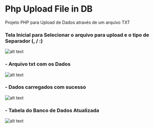 # Php Upload File in DB
Projeto PHP para Upload de Dados através de um arquivo TXT


### Tela Inicial para Selecionar o arquivo para upload e o tipo de Separador (, / :)
![alt text](https://github.com/fellipespfc/phpuploadfile/blob/main/6.jpg)

### - Arquivo txt com os Dados
![alt text](https://github.com/fellipespfc/phpuploadfile/blob/main/9.JPG)

### - Dados carregados com sucesso
![alt text](https://github.com/fellipespfc/phpuploadfile/blob/main/7.JPG)


### - Tabela do Banco de Dados Atualizada
![alt text](https://github.com/fellipespfc/phpuploadfile/blob/main/8.JPG)

